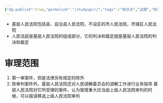 ```yaml
---
{"dg-publish":true,"permalink":"/studyup///","tags":["知识点","法理","刑诉"]}
---
```


- 基层人民法院包括县、自治县人民法院，不设区的市人民法院，市辖区人民法院
 - 人民法庭是基层人民法院的组成部分，它的判决和裁定就是基层人民法院的判决和裁定
# 审理范围
 1. 第一审案件，但是法律另有规定的除外
 2. 除审判案件外，基层人民法院还对人民调解委员会的调解工作进行业务指导
 基层人民法院对它所受理的案件，认为案情重大应当由上级人民法院审判的时候，可以报请移送上级人民法院审判 